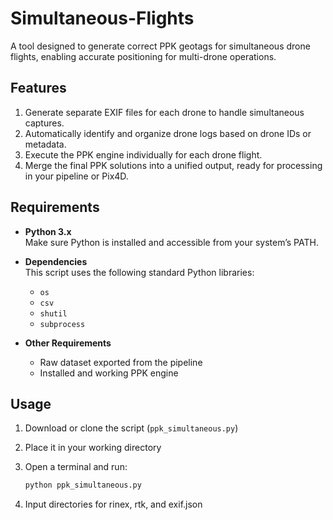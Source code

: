 # Simultaneous-Flights

A tool designed to generate correct PPK geotags for simultaneous drone flights, enabling accurate positioning for multi-drone operations.

## Features

1. Generate separate EXIF files for each drone to handle simultaneous captures.
2. Automatically identify and organize drone logs based on drone IDs or metadata.
3. Execute the PPK engine individually for each drone flight.
4. Merge the final PPK solutions into a unified output, ready for processing in your pipeline or Pix4D.

## Requirements

- **Python 3.x**  
  Make sure Python is installed and accessible from your system’s PATH.

- **Dependencies**  
  This script uses the following standard Python libraries:
  - `os`
  - `csv`
  - `shutil`
  - `subprocess`

- **Other Requirements**
  - Raw dataset exported from the pipeline
  - Installed and working PPK engine

## Usage

1. Download or clone the script (`ppk_simultaneous.py`)
2. Place it in your working directory
3. Open a terminal and run:

   ```bash
   python ppk_simultaneous.py

4. Input directories for rinex, rtk, and exif.json
